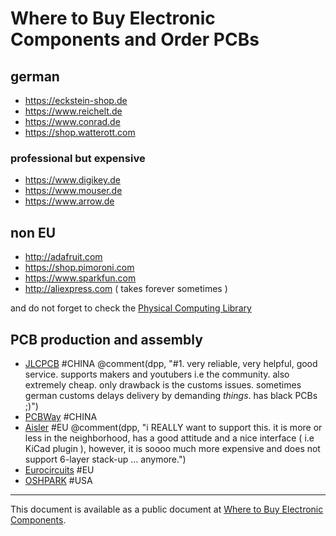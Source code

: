 # Where to Buy Electronic Components and Order PCBs

## german

- https://eckstein-shop.de
- https://www.reichelt.de
- https://www.conrad.de
- https://shop.watterott.com

### professional but expensive

- https://www.digikey.de
- https://www.mouser.de
- https://www.arrow.de

## non EU

- http://adafruit.com
- https://shop.pimoroni.com
- https://www.sparkfun.com
- http://aliexpress.com ( takes forever sometimes )

and do not forget to check the [Physical Computing Library](http://pcl.digitalmedia-bremen.de)

## PCB production and assembly

- [JLCPCB](https://jlcpcb.com) #CHINA @comment(dpp, "#1. very reliable, very helpful, good service. supports makers and youtubers i.e the community. also extremely cheap. only drawback is the customs issues. sometimes german customs delays delivery by demanding *things*. has black PCBs ;)")
- [PCBWay](https://www.pcbway.com) #CHINA 
- [Aisler](https://aisler.net) #EU @comment(dpp, "i REALLY want to support this. it is more or less in the neighborhood, has a good attitude and a nice interface ( i.e KiCad plugin ), however, it is soooo much more expensive and does not support 6-layer stack-up … anymore.")
- [Eurocircuits](https://www.eurocircuits.com) #EU
- [OSHPARK](https://oshpark.com) #USA

---

This document is available as a public document at [Where to Buy Electronic Components](http://dm-hb.de/dmwtbec).
